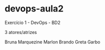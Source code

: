 # devops-aula2
Exercício 1 - DevOps - BD2

3 atores/atrizes

Bruna Marquezine
Marlon Brando
Greta Garbo
